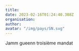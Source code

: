 ```yaml
---
title: 
date: 2023-02-16T01:24:40.308Z
organisation: 
author: 
avatar: "/img/pays/SN.svg"
---
```


Jamm gueenn troisième mandat